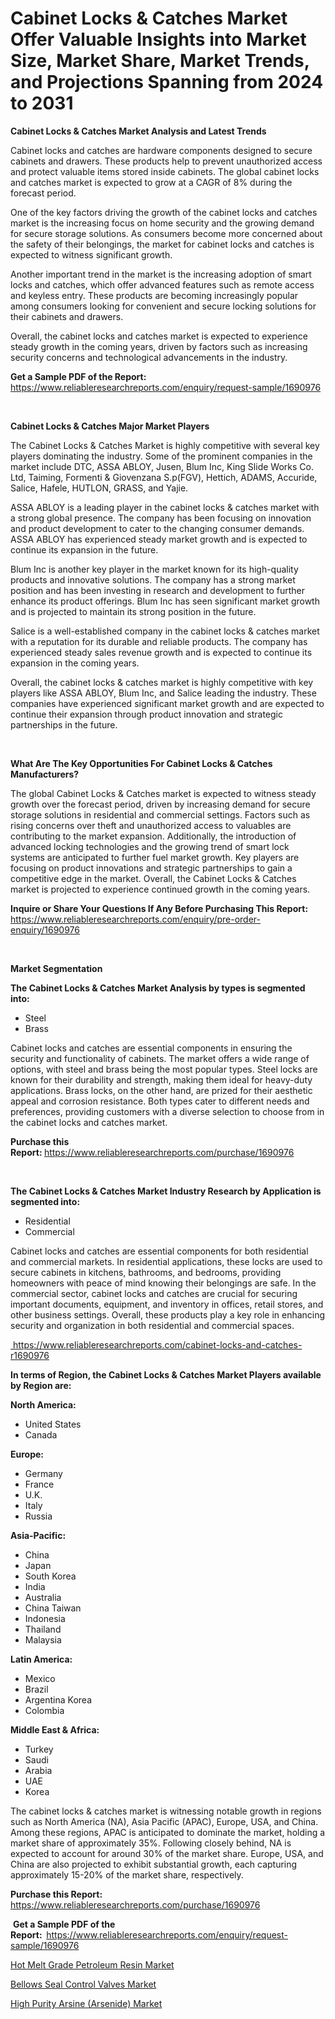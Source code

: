 <p><h1>Cabinet Locks & Catches Market Offer Valuable Insights into Market Size, Market Share, Market Trends, and Projections Spanning from 2024 to 2031</h1></p><p><strong>Cabinet Locks & Catches Market Analysis and Latest Trends</strong></p>
<p><p>Cabinet locks and catches are hardware components designed to secure cabinets and drawers. These products help to prevent unauthorized access and protect valuable items stored inside cabinets. The global cabinet locks and catches market is expected to grow at a CAGR of 8% during the forecast period. </p><p>One of the key factors driving the growth of the cabinet locks and catches market is the increasing focus on home security and the growing demand for secure storage solutions. As consumers become more concerned about the safety of their belongings, the market for cabinet locks and catches is expected to witness significant growth. </p><p>Another important trend in the market is the increasing adoption of smart locks and catches, which offer advanced features such as remote access and keyless entry. These products are becoming increasingly popular among consumers looking for convenient and secure locking solutions for their cabinets and drawers. </p><p>Overall, the cabinet locks and catches market is expected to experience steady growth in the coming years, driven by factors such as increasing security concerns and technological advancements in the industry.</p></p>
<p><strong>Get a Sample PDF of the Report:&nbsp;</strong> <a href="https://www.reliableresearchreports.com/enquiry/request-sample/1690976">https://www.reliableresearchreports.com/enquiry/request-sample/1690976</a></p>
<p>&nbsp;</p>
<p><strong>Cabinet Locks & Catches Major Market Players</strong></p>
<p><p>The Cabinet Locks & Catches Market is highly competitive with several key players dominating the industry. Some of the prominent companies in the market include DTC, ASSA ABLOY, Jusen, Blum Inc, King Slide Works Co. Ltd, Taiming, Formenti & Giovenzana S.p(FGV), Hettich, ADAMS, Accuride, Salice, Hafele, HUTLON, GRASS, and Yajie.</p><p>ASSA ABLOY is a leading player in the cabinet locks & catches market with a strong global presence. The company has been focusing on innovation and product development to cater to the changing consumer demands. ASSA ABLOY has experienced steady market growth and is expected to continue its expansion in the future.</p><p>Blum Inc is another key player in the market known for its high-quality products and innovative solutions. The company has a strong market position and has been investing in research and development to further enhance its product offerings. Blum Inc has seen significant market growth and is projected to maintain its strong position in the future.</p><p>Salice is a well-established company in the cabinet locks & catches market with a reputation for its durable and reliable products. The company has experienced steady sales revenue growth and is expected to continue its expansion in the coming years.</p><p>Overall, the cabinet locks & catches market is highly competitive with key players like ASSA ABLOY, Blum Inc, and Salice leading the industry. These companies have experienced significant market growth and are expected to continue their expansion through product innovation and strategic partnerships in the future.</p></p>
<p>&nbsp;</p>
<p><strong>What Are The Key Opportunities For Cabinet Locks & Catches Manufacturers?</strong></p>
<p><p>The global Cabinet Locks & Catches market is expected to witness steady growth over the forecast period, driven by increasing demand for secure storage solutions in residential and commercial settings. Factors such as rising concerns over theft and unauthorized access to valuables are contributing to the market expansion. Additionally, the introduction of advanced locking technologies and the growing trend of smart lock systems are anticipated to further fuel market growth. Key players are focusing on product innovations and strategic partnerships to gain a competitive edge in the market. Overall, the Cabinet Locks & Catches market is projected to experience continued growth in the coming years.</p></p>
<p><strong>Inquire or Share Your Questions If Any Before Purchasing This Report:</strong> <a href="https://www.reliableresearchreports.com/enquiry/pre-order-enquiry/1690976">https://www.reliableresearchreports.com/enquiry/pre-order-enquiry/1690976</a></p>
<p>&nbsp;</p>
<p><strong>Market Segmentation</strong></p>
<p><strong>The Cabinet Locks & Catches Market Analysis by types is segmented into:</strong></p>
<p><ul><li>Steel</li><li>Brass</li></ul></p>
<p><p>Cabinet locks and catches are essential components in ensuring the security and functionality of cabinets. The market offers a wide range of options, with steel and brass being the most popular types. Steel locks are known for their durability and strength, making them ideal for heavy-duty applications. Brass locks, on the other hand, are prized for their aesthetic appeal and corrosion resistance. Both types cater to different needs and preferences, providing customers with a diverse selection to choose from in the cabinet locks and catches market.</p></p>
<p><strong>Purchase this Report:&nbsp;</strong><a href="https://www.reliableresearchreports.com/purchase/1690976">https://www.reliableresearchreports.com/purchase/1690976</a></p>
<p>&nbsp;</p>
<p><strong>The Cabinet Locks & Catches Market Industry Research by Application is segmented into:</strong></p>
<p><ul><li>Residential</li><li>Commercial</li></ul></p>
<p><p>Cabinet locks and catches are essential components for both residential and commercial markets. In residential applications, these locks are used to secure cabinets in kitchens, bathrooms, and bedrooms, providing homeowners with peace of mind knowing their belongings are safe. In the commercial sector, cabinet locks and catches are crucial for securing important documents, equipment, and inventory in offices, retail stores, and other business settings. Overall, these products play a key role in enhancing security and organization in both residential and commercial spaces.</p></p>
<p><a href="https://www.reliableresearchreports.com/cabinet-locks-and-catches-r1690976">&nbsp;https://www.reliableresearchreports.com/cabinet-locks-and-catches-r1690976</a></p>
<p><strong>In terms of Region, the Cabinet Locks & Catches Market Players available by Region are:</strong></p>
<p>
    <p> <strong> North America: </strong>
        <ul>
            <li>United States</li>
            <li>Canada</li>
        </ul>
        </p> 
    <p> <strong> Europe: </strong>
        <ul>
            <li>Germany</li>
            <li>France</li>
            <li>U.K.</li>
            <li>Italy</li>
            <li>Russia</li>
        </ul>
        </p> 
    <p> <strong> Asia-Pacific: </strong>
        <ul>
            <li>China</li>
            <li>Japan</li>
            <li>South Korea</li>
            <li>India</li>
            <li>Australia</li>
            <li>China Taiwan</li>
            <li>Indonesia</li>
            <li>Thailand</li>
            <li>Malaysia</li>
        </ul>
        </p> 
    <p> <strong> Latin America: </strong>
        <ul>
            <li>Mexico</li>
            <li>Brazil</li>
            <li>Argentina Korea</li>
            <li>Colombia</li>
        </ul>
        </p> 
    <p> <strong> Middle East & Africa: </strong>
        <ul>
            <li>Turkey</li>
            <li>Saudi</li>
            <li>Arabia</li>
            <li>UAE</li>
            <li>Korea</li>
        </ul>
    </p>
    </p>
<p><p>The cabinet locks & catches market is witnessing notable growth in regions such as North America (NA), Asia Pacific (APAC), Europe, USA, and China. Among these regions, APAC is anticipated to dominate the market, holding a market share of approximately 35%. Following closely behind, NA is expected to account for around 30% of the market share. Europe, USA, and China are also projected to exhibit substantial growth, each capturing approximately 15-20% of the market share, respectively.</p></p>
<p><strong>Purchase this Report: </strong><a href="https://www.reliableresearchreports.com/purchase/1690976">https://www.reliableresearchreports.com/purchase/1690976</a></p>
<p>&nbsp;<strong>Get a Sample PDF of the Report:&nbsp;&nbsp;</strong><a href="https://www.reliableresearchreports.com/enquiry/request-sample/1690976">https://www.reliableresearchreports.com/enquiry/request-sample/1690976</a></p>
<p><strong></strong></p>
<p><p><a href="https://medium.com/@vrahul.reportprime/market-forecast-global-hot-melt-grade-petroleum-resin-trends-and-impact-analysis-2024-2031-by-c2cf23b42311">Hot Melt Grade Petroleum Resin Market</a></p><p><a href="https://medium.com/@maxson5287/global-bellows-seal-control-valves-market-status-2024-2031-and-forecast-by-region-product-1d762e7bce62">Bellows Seal Control Valves Market</a></p><p><a href="https://medium.com/@ndemosipul/insights-into-the-high-purity-arsine-arsenide-market-market-players-market-size-geographical-52ae51768119">High Purity Arsine (Arsenide) Market</a></p></p>